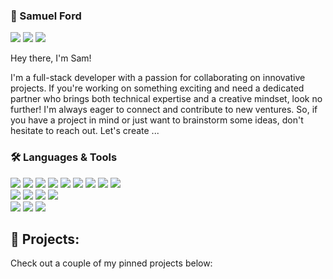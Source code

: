 ### 💾 Samuel Ford

<a href="https://www.samueljford.com/"><img src="https://img.shields.io/badge/SamuelJFord.com-f9b0a9?style=flat-square&logo=googlechrome&logoColor=white"></a> <a href="mailto:samueljamesford@googlemail.com"><img src="https://img.shields.io/badge/samueljamesford@googlemail.com-f9b0a9?style=flat-square&logo=gmail&logoColor=white"></a> <a href="https://www.linkedin.com/in/samueljford/"><img src="https://img.shields.io/badge/Linkedin.com/in/samueljford-f9b0a9?style=flat-square&logo=linkedin&logoColor=white"></a> 

Hey there, I'm Sam!

I'm a full-stack developer with a passion for collaborating on innovative projects. If you're working on something exciting and need a dedicated partner who brings both technical expertise and a creative mindset, look no further! I'm always eager to connect and contribute to new ventures. So, if you have a project in mind or just want to brainstorm some ideas, don't hesitate to reach out. Let's create ... 

### 🛠 Languages & Tools

<img src="https://img.shields.io/badge/-python-3776AB?logo=python&logoColor=white&style=for-the-badge"> <img src="https://img.shields.io/badge/-javascript-F7DF1E?logo=javascript&logoColor=black&style=for-the-badge"> <img src="https://img.shields.io/badge/-TypeScript-3178C6?logo=TypeScript&logoColor=white&style=for-the-badge"> <img src="https://img.shields.io/badge/-Kotlin-7F52FF?logo=kotlin&logoColor=white&style=for-the-badge"> <img src="https://img.shields.io/badge/-React-61DAFB?logo=react&logoColor=white&style=for-the-badge"> <img src="https://img.shields.io/badge/-HTML5-E34F26?logo=html5&logoColor=white&style=for-the-badge"> <img src="https://img.shields.io/badge/-CSS-1572B6?logo=css3&logoColor=white&style=for-the-badge"> <img src="https://img.shields.io/badge/-node.js-339933?logo=nodedotjs&logoColor=white&style=for-the-badge"> <img src="https://img.shields.io/badge/-next.js-000000?logo=nextdotjs&logoColor=white&style=for-the-badge"><br>
<img src="https://img.shields.io/badge/-flask-000000?logo=flask&logoColor=white&style=for-the-badge"> <img src="https://img.shields.io/badge/-express-000000?logo=express&logoColor=white&style=for-the-badge"> <img src="https://img.shields.io/badge/-mongo%20db-47A248?logo=mongodb&logoColor=white&style=for-the-badge"> <img src="https://img.shields.io/badge/-postgresql-4169E1?logo=postgresql&logoColor=white&style=for-the-badge"><br>
<img src="https://img.shields.io/badge/-Pytest-0A9EDC?logo=pytest&logoColor=white&style=for-the-badge"> <img src="https://img.shields.io/badge/-Jest-C21325?logo=jest&logoColor=white&style=for-the-badge"> <img src="https://img.shields.io/badge/-Playwright-2EAD33?logo=playwright&logoColor=white&style=for-the-badge">

## 🚀 Projects:

Check out a couple of my pinned projects below: 
